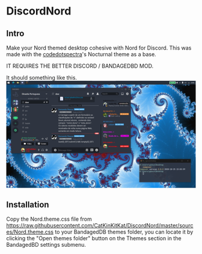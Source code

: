 # DiscordNord
## Intro
Make your Nord themed desktop cohesive with Nord for Discord. This was made with the [codedotspectra](https://github.com/codedotspectra)'s Nocturnal theme as a base.

IT REQUIRES THE BETTER DISCORD / BANDAGEDBD MOD.

It should something like this.
![Screenshot](https://raw.githubusercontent.com/CatKinKitKat/DiscordNord/master/resources/screenshot.png)

## Installation
Copy the Nord.theme.css file from https://raw.githubusercontent.com/CatKinKitKat/DiscordNord/master/sources/Nord.theme.css to your BandagedDB themes folder, you can locate it by clicking the "Open themes folder" button on the Themes section in the BandagedBD settings submenu.

